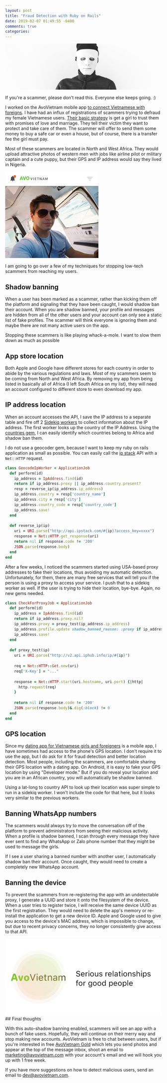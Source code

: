 ```yaml
---
layout: post
title: "Fraud Detection with Ruby on Rails"
date: 2019-02-07 01:49:55 -0400
comments: true
categories: 
---
```


<img src="/images/scammer.jpg" alt="Man in a mask" title="Man in a mask" class="banner-img" />

If you're a scammer, please don't read this. Everyone else keeps going. :)

I worked on the AvoVietnam mobile app [to connect Vietnamese with foreigns](https://www.avovietnam.com). I have had an influx of registrations of scammers trying to defraud my female Vietnamese users. [Their basic strategy](https://vietnamnews.vn/society/372275/scams-break-womens-hearts-bank-accounts.html) is get a girl to trust them with promises of love and marriage. They tell their victim they want to protect and take care of them. The scammer will offer to send them some money to buy a safe car or even a house, but of course, there is a transfer fee the girl must pay.

Most of these scammers are located in North and West Africa. They would upload attractive photos of western men with jobs like airline pilot or military captain and a cute puppy, but their GPS and IP address would say they lived in Nigeria.

<img src="/images/fake-profile.png" alt="Fake profile on AvoVietnam" title="Fake profile on AvoVietnam" class="banner-img" />

I am going to go over a few of my techniques for stopping low-tech scammers from reaching my users.

## Shadow banning

When a user has been marked as a scammer, rather than kicking them off the platform and signaling that they have been caught, I would shadow ban their account. When you are shadow banned, your profile and messages are hidden from all of the other users and your account can only see a static list of fake profiles. The scammer will think everyone is ignoring them and maybe there are not many active users on the app.

Stopping these scammers is like playing whack-a-mole. I want to slow them down as much as possible

## App store location

Both Apple and Google have different stores for each country in order to abide by the various regulations and laws. Most of my scammers seem to be coming from North and West Africa. By removing my app from being listed in basically all of Africa (I left South Africa on my list), they will need an account configured to different store to even download my app.

## IP address location

When an account accesses the API, I save the IP address to a separate table and fire off 2 [Sidekiq workers](https://github.com/mperham/sidekiq) to collect information about the IP address.  The first worker looks up the country of the IP Address. Using the [countries gem](https://github.com/hexorx/countries), I can easily identify which countries belong to Africa and shadow ban them.

I do not use a geocoder gem, because I want to keep my ruby on rails application as small as possible. You can easily call the [ip stack](https://ipstack.com) API with a `Net::HTTP` request.

```geocode_ip_worker.rb
class GeocodeIpWorker < ApplicationJob
  def perform(id)
    ip_address = IpAddress.find(id)
    return if ip_address.proxy || ip_address.country.present?
    resp = reverse_ip(ip_address.ip_address)
    ip_address.country = resp['country_name']
    ip_address.city = resp['city']
    ip_address.country_code = resp['country_code']
    ip_address.save!
  end

  def reverse_ip(ip)
    uri = URI.parse("http://api.ipstack.com/#{ip}?access_key=xxxx")
    response = Net::HTTP.get_response(uri)
    return nil if response.code != '200'
    JSON.parse(response.body)
  end
end
```

After a few weeks, I noticed the scammers started using USA-based proxy addresses to fake their locations, thus avoiding my automatic detection. Unfortunately, for them, there are many free services that will tell you if the person is using a proxy to access your service. I push that to a sidekiq worker as well. If the user is trying to hide their location, bye-bye. Again, no new gems needed.

```check_for_proxy_job.rb
class CheckForProxyJob < ApplicationJob
  def perform(id)
    ip_address = IpAddress.find(id)
    return if ip_address.proxy.nil?
    ip_address.proxy = proxy_test(ip_address.ip_address)
    ip_address.profile.update shadow_banned_reason: :proxy if ip_address.proxy
    ip_address.save!
  end

  def proxy_test(ip)
    uri = URI.parse("http://v2.api.iphub.info/ip/#{ip}")

    req = Net::HTTP::Get.new(uri)
    req['X-Key'] = "..."

    response = Net::HTTP.start(uri.hostname, uri.port) {|http|
      http.request(req)
    }

    return nil if response.code != '200'
    JSON.parse(response.body)&.dig(:block) != 0
  end
end
```

## GPS location

Since my [dating app for Vietnamese girls and foreigners](https://www.avovietnam.com) is a mobile app, I have sometimes had access to the phone's GPS location. I don't require it to use the app, but I do ask for it for fraud detection and better location detection. Most people, including the scammers, are comfortable sharing their GPS location with a dating app. On Android, it is easy to fake your GPS location by using "Developer mode." But if you do reveal your location and you are in an African country, you will automatically be shadow banned.

Using a lat-long to country API to look up their location was super simple to run in a sidekiq worker. I won't include the code for that here, but it looks very similar to the previous workers.

## Banning WhatsApp numbers

The scammers would always try to move the conversation off of the platform to prevent administrators from seeing their malicious activity. When a profile is shadow banned, I scan through every message they have ever sent to find any WhatsApp or Zalo phone number that they might be used to message the girls.

If I see a user sharing a banned number with another user, I automatically shadow ban their account. Once caught, they would need to create a completely new WhatsApp account.

## Banning the device

To prevent the scammers from re-registering the app with an undetectable proxy, I generate a UUID and store it onto the filesystem of the device. When a user tries to register twice, I will receive the same device UUID as the first registration. They would need to delete the app's memory or re-install the application to get a new device ID. Apple and Google used to give you access to the device's MAC address, which is impossible to change, but due to recent privacy concerns, they no longer consistently give access to that API.

<a href="https://www.avovietnam.com">
  <img src="/images/avovietnam-feature.png" alt="AvoVietnam banner" title="AvoVietnam - serious relationships with Vietnamese" class="banner-img" />
</a>
## Final thoughts

With this auto-shadow banning enabled, scammers will see an app with a bunch of fake users. Hopefully, they will continue on their merry way and stop making new accounts. AvoVietnam is free to chat between users, but if you're interested in free [AvoVietnam Gold](https://www.avovietnam.com/faq) which lets you send photos and appear at the top of the message inbox, shoot an email to [marketing@avovietnam.com](mailTo:marketing@avovietnam.com) with your account's email and we will hook you up with 1 free week.

If you have more suggestions on how to detect malicious users, send an email to [dev@avovietnam.com](mailTo:dev@avovietnam.com).